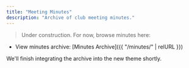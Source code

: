 ```yaml
---
title: "Meeting Minutes"
description: "Archive of club meeting minutes."
---
```


> Under construction. For now, browse minutes here:

- View minutes archive: [Minutes Archive]({{ "/minutes/" | relURL }})

We'll finish integrating the archive into the new theme shortly.
